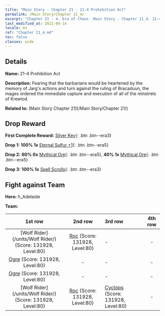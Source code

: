 ```yaml
---
title: "Main Story - Chapter 21 - 21-4 Prohibition Act"
permalink: /Main Story/Chapter 21_4/
excerpt: "Chapter 21 - 4. Era of Chaos  Main Story - Chapter 21_4. 21-4 Prohibition Act"
last_modified_at: 2021-04-14
locale: en
ref: "Chapter 21_4.md"
toc: false
classes: wide
---
```


## Details

 **Name:** 21-4 Prohibition Act

 **Description:** Fearing that the barbarians would be heartened by the memory of Jarg's actions and turn against the ruling of Bracaduun, the mages ordered the immediate capture and execution of all of the minstrels of Krewlod.

 **Related to:** [Main Story Chapter 21](/Main Story/Chapter 21/)

## Drop Reward

 **First Complete Reward:** [Silver Key](/Items/con_693/){: .btn .btn--era3}

 **Drop 1:** **100% 1x** [Eternal Sulfur +1](/Items/mat_71/){: .btn .btn--era5}

 **Drop 2:** **60% 0x** [Mythical Ore](/Items/mat_61/){: .btn .btn--era5}, **40% 1x** [Mythical Ore](/Items/mat_61/){: .btn .btn--era5}

 **Drop 3:** **100% 1x** [Spell Scrolls](/Items/con_694/){: .btn .btn--era3}


## Fight against Team
 **Hero:** h_Adelaide

 **Team:**


  | 1st row | 2nd row | 3rd row | 4th row |
  |:----:|:----:|:----|:----:|
  | [Wolf Rider](/units/Wolf Rider/) (Score: 131928, Level:80)  | [Roc](/units/Roc/) (Score: 131928, Level:80)  | - | - |
  | [Ogre](/units/Ogre/) (Score: 131928, Level:80)  | - | - | - |
  | [Ogre](/units/Ogre/) (Score: 131928, Level:80)  | - | - | - |
  | [Wolf Rider](/units/Wolf Rider/) (Score: 131928, Level:80)  | [Roc](/units/Roc/) (Score: 131928, Level:80)  | [Cyclops](/units/Cyclops/) (Score: 131928, Level:80)  | - |


